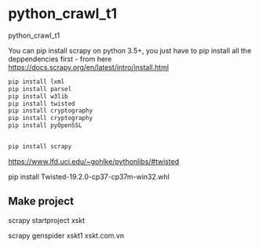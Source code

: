 # python_crawl_t1
python_crawl_t1

You can pip install scrapy on python 3.5+, you just have to pip install all the deppendencies first - from here https://docs.scrapy.org/en/latest/intro/install.html

```python
pip install lxml
pip install parsel
pip install w3lib
pip install twisted
pip install cryptography
pip install cryptography
pip install pyOpenSSL


pip install scrapy
```


https://www.lfd.uci.edu/~gohlke/pythonlibs/#twisted

pip install Twisted-19.2.0-cp37-cp37m-win32.whl

## Make project

scrapy startproject xskt


scrapy genspider xskt1 xskt.com.vn

